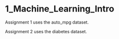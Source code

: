 # 1_Machine_Learning_Intro

Assignment 1 uses the auto_mpg dataset.

Assignment 2 uses the diabetes dataset.
